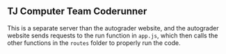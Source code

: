 ## TJ Computer Team Coderunner

This is a separate server than the autograder website, and the autograder website sends requests to the run function in `app.js`, which then calls the other functions in the `routes` folder to properly run the code.
